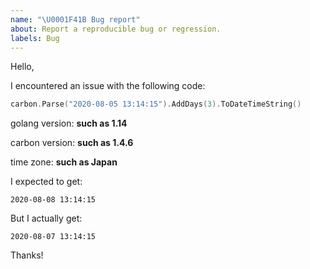 ```yaml
---
name: "\U0001F41B Bug report"
about: Report a reproducible bug or regression.
labels: Bug
---
```

Hello,

I encountered an issue with the following code:
```go
carbon.Parse("2020-08-05 13:14:15").AddDays(3).ToDateTimeString()
```

golang version: **such as 1.14**

carbon version: **such as 1.4.6**

time zone: **such as Japan**

I expected to get:

```
2020-08-08 13:14:15
```
<!--
    Always give your expectations. Each use has their owns.
    You may want daylight saving time to be taken into account,
    someone else want it to be ignored. You may want timezone
    to be used in comparisons, someone else may not, etc.
-->

But I actually get:

```
2020-08-07 13:14:15
```

Thanks!